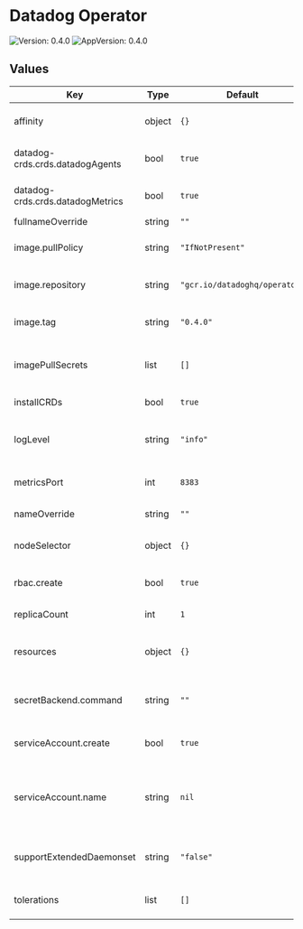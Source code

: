 # Datadog Operator

![Version: 0.4.0](https://img.shields.io/badge/Version-0.4.0-informational?style=flat-square) ![AppVersion: 0.4.0](https://img.shields.io/badge/AppVersion-0.4.0-informational?style=flat-square)

## Values

| Key | Type | Default | Description |
|-----|------|---------|-------------|
| affinity | object | `{}` | Allows to specify affinity for Datadog Operator PODs |
| datadog-crds.crds.datadogAgents | bool | `true` | Set to true to deploy the DatadogAgents CRD |
| datadog-crds.crds.datadogMetrics | bool | `true` | Set to true to deploy the DatadogMetrics CRD |
| fullnameOverride | string | `""` |  |
| image.pullPolicy | string | `"IfNotPresent"` | Define the pullPolicy for Datadog Operator image |
| image.repository | string | `"gcr.io/datadoghq/operator"` | Repository to use for Datadog Operator image |
| image.tag | string | `"0.4.0"` | Define the Datadog Operator version to use |
| imagePullSecrets | list | `[]` | Datadog Operator repository pullSecret (ex: specify docker registry credentials) |
| installCRDs | bool | `true` | Set to true to deploy the Datadog's CRDs |
| logLevel | string | `"info"` | Set Datadog Operator log level (debug, info, error, panic, fatal) |
| metricsPort | int | `8383` | Port used for OpenMetrics endpoint |
| nameOverride | string | `""` | Override name of app |
| nodeSelector | object | `{}` | Allows to schedule Datadog Operator on specific nodes |
| rbac.create | bool | `true` | Specifies whether the RBAC resources should be created |
| replicaCount | int | `1` | Number of instances of Datadog Operator |
| resources | object | `{}` | Set resources requests/limits for Datadog Operator PODs |
| secretBackend.command | string | `""` | Specifies the path to the command that implements the secret backend api |
| serviceAccount.create | bool | `true` | Specifies whether a service account should be created |
| serviceAccount.name | string | `nil` | The name of the service account to use. If not set name is generated using the fullname template |
| supportExtendedDaemonset | string | `"false"` | If true, supports using ExtendedDeamonSet CRD |
| tolerations | list | `[]` | Allows to schedule Datadog Operator on tainted nodes |